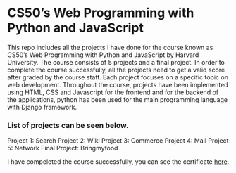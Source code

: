 # CS50’s Web Programming with Python and JavaScript 
This repo includes all the projects I have done for the course known as CS50’s Web Programming with Python and JavaScript by Harvard University. 
The course consists of 5 projects and a final project. In order to complete the course successfully, all the projects need to get a valid score after graded by the course staff. Each project focuses on a specific topic on web development. Throughout the course, projects have been implemented using HTML, CSS and Javascript for the frontend and for the backend of the applications, python has been used for the main programming language with Django framework. 

### List of projects can be seen below. 
Project 1: Search 
Project 2: Wiki 
Project 3: Commerce 
Project 4: Mail 
Project 5: Network 
Final Project: Bringmyfood 

I have compeleted the course successfully, you can see the certificate [here](https://certificates.cs50.io/bbb53d24-674a-4545-81ca-c9140f6ee42a.pdf?size=letter). 
